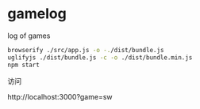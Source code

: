 # gamelog

log of games

```sh
browserify ./src/app.js -o -./dist/bundle.js
uglifyjs ./dist/bundle.js -c -o ./dist/bundle.min.js
npm start
```

访问

http://localhost:3000?game=sw

